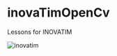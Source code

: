 # inovaTimOpenCv
Lessons for INOVATIM

![inovatim](https://user-images.githubusercontent.com/75955104/206856573-d77cb50f-36a0-4607-b91b-c43707f1d766.jpeg)
